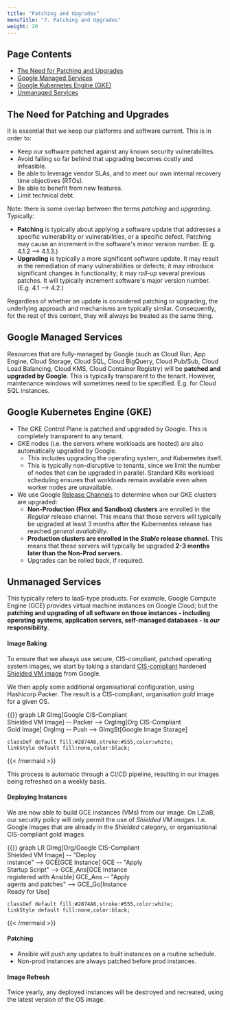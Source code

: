 ```yaml
---
title: "Patching and Upgrades"
menuTitle: "7. Patching and Upgrades"
weight: 20
---
```


## Page Contents

- [The Need for Patching and Upgrades](#the-need-for-patching-and-upgrades)
- [Google Managed Services](#google-managed-services)
- [Google Kubernetes Engine (GKE)](#google-kubernetes-engine-gke)
- [Unmanaged Services](#unmanaged-services)

## The Need for Patching and Upgrades

It is essential that we keep our platforms and software current. This is in order to:

- Keep our software patched against any known security vulnerabilites.
- Avoid falling so far behind that upgrading becomes costly and infeasible.
- Be able to leverage vendor SLAs, and to meet our own internal recovery time objectives (RTOs).
- Be able to benefit from new features.
- Limit technical debt.

Note: there is some overlap between the terms _patching_ and _upgrading_.  Typically:

- **Patching** is typically about applying a software update that addresses a specific vulnerability or vulnerabilities, or a specific defect. Patching may cause an increment in the software's minor version number. (E.g. 4.1.2 --> 4.1.3.)
- **Upgrading** is typically a more significant software update. It may result in the remediation of many vulnerabilities or defects; it may introduce significant changes in functionality; it may _roll-up_ several previous patches. It will typically increment software's major version number. (E.g. 4.1 --> 4.2.)

Regardless of whether an update is considered patching or upgrading, the underlying approach and mechanisms are typically similar. Consequently, for the rest of this content, they will always be treated as the same thing.

## Google Managed Services

Resources that are fully-managed by Google (such as Cloud Run, App Engine, Cloud Storage, Cloud SQL, Cloud BigQuery, Cloud Pub/Sub, Cloud Load Balancing, Cloud KMS, Cloud Container Registry) will be **patched and upgraded by Google**. This is typically transparent to the tenant. However, maintenance windows will sometimes need to be specified. E.g. for Cloud SQL instances.

## Google Kubernetes Engine (GKE)

- The GKE Control Plane is patched and upgraded by Google. This is completely transparent to any tenant.
- GKE nodes (i.e. the servers where workloads are hosted) are also automatically upgraded by Google.  
  - This includes upgrading the operating system, and Kubernetes itself.
  - This is typically non-disruptive to tenants, since we limit the number of nodes that can be upgraded in parallel. Standard K8s workload scheduling ensures that workloads remain available even when worker nodes are unavailable.
- We use Google [Release Channels](https://cloud.google.com/kubernetes-engine/docs/concepts/release-channels) to determine when our GKE clusters are upgraded:
  - **Non-Production (Flex and Sandbox) clusters** are enrolled in the _Regular_ release channel. This means that these servers will typically be upgraded at least 3 months after the Kubernentes release has reached _general availability_.
  - **Production clusters are enrolled in the _Stable_ release channel.** This means that these servers will typically be upgraded **2-3 months later than the Non-Prod servers.**
  - Upgrades can be rolled back, if required.

## Unmanaged Services

This typically refers to IaaS-type products. For example, Google Compute Engine (GCE) provides virtual machine instances on Google Cloud; but the **patching and upgrading of all software on those instances - including operating systems, application servers, self-managed databases - is _our_ responsibility**.

#### Image Baking

To ensure that we always use secure, CIS-compliant, patched operating system images, we start by taking a standard [CIS-compliant](https://cloud.google.com/container-optimized-os/docs/how-to/cis-compliance) hardened [Shielded VM image](https://cloud.google.com/compute/shielded-vm/docs/shielded-vm) from Google.

We then apply some additional organisational configuration, using Hashicorp Packer.  The result is a CIS-compliant, organisation _gold_ image for a given OS.

{{<mermaid align="left">}}
graph LR
    GImg[Google CIS-Compliant<br /> Shielded VM Image] -- Packer --> OrgImg[Org  CIS-Compliant<br />Gold Image]
    OrgImg -- Push --> GImgSt[Google Image Storage]

    classDef default fill:#2874A6,stroke:#555,color:white;    
    linkStyle default fill:none,color:black;
{{< /mermaid >}}

This process is automatic through a CI/CD pipeline, resulting in our images being refreshed on a weekly basis.

#### Deploying Instances

We are now able to build GCE instances (VMs) from our image.  On LZiaB, our security policy will only permit the use of _Shielded VM images_.  I.e. Google images that are already in the _Shielded_ category, or organisational CIS-compliant gold images.

{{<mermaid align="left">}}
graph LR
    GImg[Org/Google CIS-Compliant<br /> Shielded VM Image] -- "Deploy<br />instance" --> GCE[GCE Instance]
    GCE -- "Apply<br/> Startup Script" --> GCE_Ans[GCE Instance<br /> registered with Ansible]
    GCE_Ans -- "Apply<br/> agents and patches" --> GCE_Go[Instance<br />Ready for Use]

    classDef default fill:#2874A6,stroke:#555,color:white;    
    linkStyle default fill:none,color:black;
{{< /mermaid >}}

#### Patching

- Ansible will push any updates to built instances on a routine schedule.  
- Non-prod instances are always patched before prod instances.

#### Image Refresh

Twice yearly, any deployed instances will be destroyed and recreated, using the latest version of the OS image.